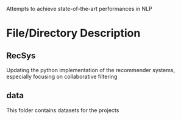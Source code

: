 Attempts to achieve state-of-the-art performances in NLP

# File/Directory Description
## RecSys
Updating the python implementation of the recommender systems, especially focusing on collaborative filtering

## data
This folder contains datasets for the projects

